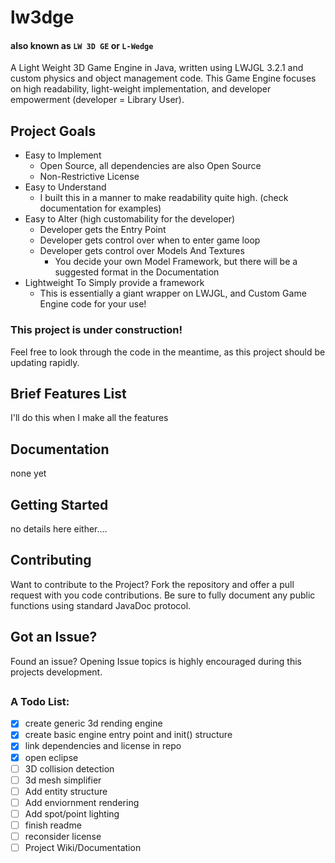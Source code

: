 # lw3dge 
#### also known as `LW 3D GE` or `L-Wedge`
A Light Weight 3D Game Engine in Java, written using LWJGL 3.2.1 and custom physics and object management code.
This Game Engine focuses on high readability, light-weight implementation, and developer empowerment (developer = Library User).

## Project Goals
  - Easy to Implement
    - Open Source, all dependencies are also Open Source
    - Non-Restrictive License
  - Easy to Understand
    - I built this in a manner to make readability quite high.  (check documentation for examples)
  - Easy to Alter (high customability for the developer)
    - Developer gets the Entry Point
    - Developer gets control over when to enter game loop
    - Developer gets control over Models And Textures
      - You decide your own Model Framework, but there will be a suggested format in the Documentation
  - Lightweight To Simply provide a framework
      - This is essentially a giant wrapper on LWJGL, and Custom Game Engine code for your use!
### This project is under construction!
Feel free to look through the code in the meantime, as this project should be updating rapidly.
## Brief Features List
I'll do this when I make all the features
## Documentation
none yet
## Getting Started
no details here either....
## Contributing
Want to contribute to the Project?  Fork the repository and offer a pull request with you code contributions.  Be sure to fully document any public functions using standard JavaDoc protocol.
## Got an Issue?
Found an issue?  Opening Issue topics is highly encouraged during this projects development.
##
### A Todo List:
  - [x] create generic 3d rending engine
  - [x] create basic engine entry point and init() structure
  - [x] link dependencies and license in repo
  - [x] open eclipse
  - [ ] 3D collision detection
  - [ ] 3d mesh simplifier
  - [ ] Add entity structure
  - [ ] Add enviornment rendering
  - [ ] Add spot/point lighting
  - [ ] finish readme
  - [ ] reconsider license
  - [ ] Project Wiki/Documentation
